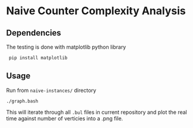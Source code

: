 # Naive Counter Complexity Analysis

## Dependencies

The testing is done with matplotlib python library

``` pip install matplotlib```

## Usage

Run from ```naive-instances/``` directory

```./graph.bash```

This will iterate through all ```.bul``` files in current repository and plot the real time against number of verticies into a .png file. 
